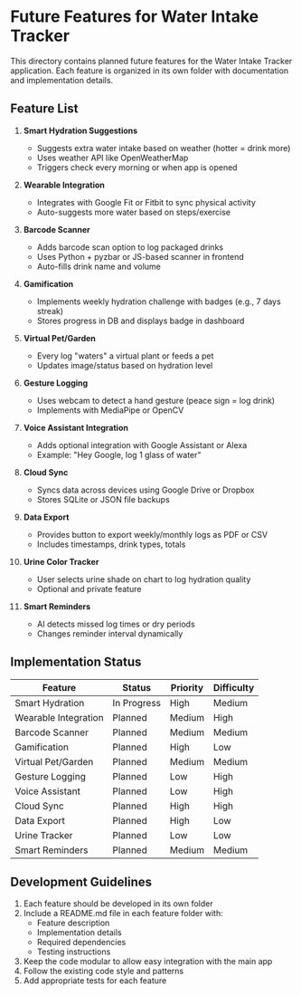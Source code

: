 # Future Features for Water Intake Tracker

This directory contains planned future features for the Water Intake Tracker application. Each feature is organized in its own folder with documentation and implementation details.

## Feature List

1. **Smart Hydration Suggestions**
   - Suggests extra water intake based on weather (hotter = drink more)
   - Uses weather API like OpenWeatherMap
   - Triggers check every morning or when app is opened

2. **Wearable Integration**
   - Integrates with Google Fit or Fitbit to sync physical activity
   - Auto-suggests more water based on steps/exercise

3. **Barcode Scanner**
   - Adds barcode scan option to log packaged drinks
   - Uses Python + pyzbar or JS-based scanner in frontend
   - Auto-fills drink name and volume

4. **Gamification**
   - Implements weekly hydration challenge with badges (e.g., 7 days streak)
   - Stores progress in DB and displays badge in dashboard

5. **Virtual Pet/Garden**
   - Every log "waters" a virtual plant or feeds a pet
   - Updates image/status based on hydration level

6. **Gesture Logging**
   - Uses webcam to detect a hand gesture (peace sign = log drink)
   - Implements with MediaPipe or OpenCV

7. **Voice Assistant Integration**
   - Adds optional integration with Google Assistant or Alexa
   - Example: "Hey Google, log 1 glass of water"

8. **Cloud Sync**
   - Syncs data across devices using Google Drive or Dropbox
   - Stores SQLite or JSON file backups

9. **Data Export**
   - Provides button to export weekly/monthly logs as PDF or CSV
   - Includes timestamps, drink types, totals

10. **Urine Color Tracker**
    - User selects urine shade on chart to log hydration quality
    - Optional and private feature

11. **Smart Reminders**
    - AI detects missed log times or dry periods
    - Changes reminder interval dynamically

## Implementation Status

| Feature | Status | Priority | Difficulty |
|---------|--------|----------|------------|
| Smart Hydration | In Progress | High | Medium |
| Wearable Integration | Planned | Medium | High |
| Barcode Scanner | Planned | Medium | Medium |
| Gamification | Planned | High | Low |
| Virtual Pet/Garden | Planned | Medium | Medium |
| Gesture Logging | Planned | Low | High |
| Voice Assistant | Planned | Low | High |
| Cloud Sync | Planned | High | High |
| Data Export | Planned | High | Low |
| Urine Tracker | Planned | Low | Low |
| Smart Reminders | Planned | Medium | Medium |

## Development Guidelines

1. Each feature should be developed in its own folder
2. Include a README.md file in each feature folder with:
   - Feature description
   - Implementation details
   - Required dependencies
   - Testing instructions
3. Keep the code modular to allow easy integration with the main app
4. Follow the existing code style and patterns
5. Add appropriate tests for each feature
